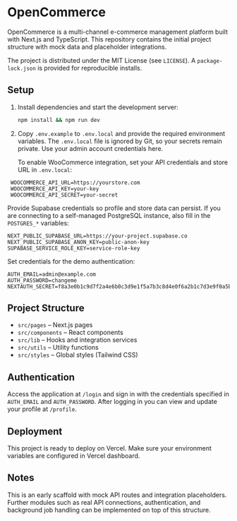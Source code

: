 # OpenCommerce

OpenCommerce is a multi-channel e-commerce management platform built with Next.js and TypeScript. This repository contains the initial project structure with mock data and placeholder integrations.

The project is distributed under the MIT License (see `LICENSE`). A `package-lock.json` is provided for reproducible installs.

## Setup

1. Install dependencies and start the development server:
   ```bash
   npm install && npm run dev
   ```

2. Copy `.env.example` to `.env.local` and provide the required environment variables.
   The `.env.local` file is ignored by Git, so your secrets remain private. Use your
   admin account credentials here.

   To enable WooCommerce integration, set your API credentials and store URL in `.env.local`:

 ```env
  WOOCOMMERCE_API_URL=https://yourstore.com
  WOOCOMMERCE_API_KEY=your-key
  WOOCOMMERCE_API_SECRET=your-secret
  ```

   Provide Supabase credentials so profile and store data can persist. If you are
   connecting to a self-managed PostgreSQL instance, also fill in the `POSTGRES_*`
   variables:

   ```env
   NEXT_PUBLIC_SUPABASE_URL=https://your-project.supabase.co
   NEXT_PUBLIC_SUPABASE_ANON_KEY=public-anon-key
   SUPABASE_SERVICE_ROLE_KEY=service-role-key
   ```

   Set credentials for the demo authentication:

   ```env
   AUTH_EMAIL=admin@example.com
   AUTH_PASSWORD=changeme
  NEXTAUTH_SECRET=f8a3e0b1c9d7f2a4e6b0c3d9e1f5a7b3c8d4e0f6a2b1c7d3e9f0a5b4c1d6e2f8
   ```

## Project Structure

- `src/pages` – Next.js pages
- `src/components` – React components
- `src/lib` – Hooks and integration services
- `src/utils` – Utility functions
- `src/styles` – Global styles (Tailwind CSS)

## Authentication

Access the application at `/login` and sign in with the credentials specified in `AUTH_EMAIL` and `AUTH_PASSWORD`. After logging in you can view and update your profile at `/profile`.

## Deployment

This project is ready to deploy on Vercel. Make sure your environment variables are configured in Vercel dashboard.

## Notes

This is an early scaffold with mock API routes and integration placeholders. Further modules such as real API connections, authentication, and background job handling can be implemented on top of this structure.

